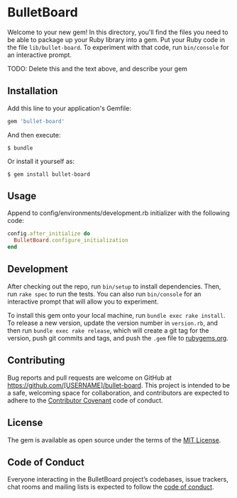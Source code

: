 # BulletBoard

Welcome to your new gem! In this directory, you'll find the files you need to be able to package up your Ruby library into a gem. Put your Ruby code in the file `lib/bullet-board`. To experiment with that code, run `bin/console` for an interactive prompt.

TODO: Delete this and the text above, and describe your gem

## Installation

Add this line to your application's Gemfile:

```ruby
gem 'bullet-board'
```

And then execute:

    $ bundle

Or install it yourself as:

    $ gem install bullet-board

## Usage

Append to config/environments/development.rb initializer with the following code:

```ruby
config.after_initialize do
  BulletBoard.configure_initialization
end
```

## Development

After checking out the repo, run `bin/setup` to install dependencies. Then, run `rake spec` to run the tests. You can also run `bin/console` for an interactive prompt that will allow you to experiment.

To install this gem onto your local machine, run `bundle exec rake install`. To release a new version, update the version number in `version.rb`, and then run `bundle exec rake release`, which will create a git tag for the version, push git commits and tags, and push the `.gem` file to [rubygems.org](https://rubygems.org).

## Contributing

Bug reports and pull requests are welcome on GitHub at https://github.com/[USERNAME]/bullet-board. This project is intended to be a safe, welcoming space for collaboration, and contributors are expected to adhere to the [Contributor Covenant](http://contributor-covenant.org) code of conduct.

## License

The gem is available as open source under the terms of the [MIT License](https://opensource.org/licenses/MIT).

## Code of Conduct

Everyone interacting in the BulletBoard project’s codebases, issue trackers, chat rooms and mailing lists is expected to follow the [code of conduct](https://github.com/[USERNAME]/bullet-board/blob/master/CODE_OF_CONDUCT.md).
